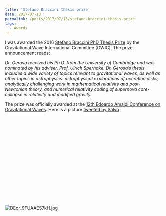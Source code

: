 ```yaml
---
title: 'Stefano Braccini thesis prize'
date: 2017-07-13
permalink: /posts/2017/07/13/stefano-braccini-thesis-prize
tags:
  - Awards
---
```


I was awarded the 2016 [Stefano Braccini PhD Thesis Prize](<https://gwic.ligo.org/thesisprize/2016/>) by the Gravitational Wave International Committee (GWIC). The prize announcement reads:

_Dr. Gerosa received his Ph.D. from the University of Cambridge and was nominated by his adviser, Prof. Ulrich Sperhake. Dr. Gerosa’s thesis includes a wide variety of topics relevant to gravitational waves, as well as other topics in astrophysics: astrophysical explorations of accretion disks, analytically challenging work in mathematical relativity and post-Newtonian theory, and numerical relativity coding of supernova core-collapse in relativity and modified gravity._

The prize was officially awarded at the [12th Edoardo Amaldi Conference on Gravitational Waves](<http://www.amaldi12.org/>). Here is a picture [tweeted by Salvo](<https://twitter.com/sasomao/status/885568668410683392>) :

![](data:image/svg+xml;base64,PHN2ZyBoZWlnaHQ9IjMwOSIgd2lkdGg9IjU0OSIgeG1sbnM9Imh0dHA6Ly93d3cudzMub3JnLzIwMDAvc3ZnIiB2ZXJzaW9uPSIxLjEiLz4=)![DEor_9FUAAES7kH.jpg](http://34.75.75.174/wp-content/uploads/2018/11/deor_9fuaaes7kh1.jpg)

